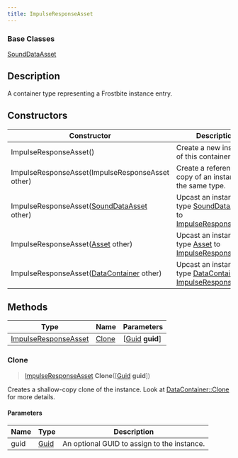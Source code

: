 ```yaml
---
title: ImpulseResponseAsset
---
```

### Base Classes

[SoundDataAsset](SoundDataAsset)

## Description

A container type representing a Frostbite instance entry.

## Constructors

| Constructor                                                                     | Description                                                                                                                     |
| ------------------------------------------------------------------------------- | ------------------------------------------------------------------------------------------------------------------------------- |
| ImpulseResponseAsset()                                                          | Create a new instance of this container type.                                                                                   |
| ImpulseResponseAsset(ImpulseResponseAsset other)                                | Create a reference copy of an instance of the same type.                                                                        |
| ImpulseResponseAsset([SoundDataAsset](SoundDataAsset) other)                    | Upcast an instance of type [SoundDataAsset](SoundDataAsset) to [ImpulseResponseAsset](ImpulseResponseAsset).                    |
| ImpulseResponseAsset([Asset](Asset) other)                                      | Upcast an instance of type [Asset](Asset) to [ImpulseResponseAsset](ImpulseResponseAsset).                                      |
| ImpulseResponseAsset([DataContainer](/vext/ref/shared/class/datacontainer) other) | Upcast an instance of type [DataContainer](/vext/ref/shared/class/datacontainer) to [ImpulseResponseAsset](ImpulseResponseAsset). |

## Methods

| Type                                         | Name            | Parameters                                     |
| -------------------------------------------- | --------------- | ---------------------------------------------- |
| [ImpulseResponseAsset](ImpulseResponseAsset) | [Clone](#clone) | \[[Guid](/vext/ref/shared/class/guid) **guid**\] |

### Clone

> [ImpulseResponseAsset](ImpulseResponseAsset) **Clone**(\[[Guid](/vext/ref/shared/class/guid) **guid**\])

Creates a shallow-copy clone of the instance. Look at [DataContainer::Clone](/vext/ref/shared/class/datacontainer#clone) for more details.

#### Parameters

| Name | Type         | Description                                 |
| ---- | ------------ | ------------------------------------------- |
| guid | [Guid](Guid) | An optional GUID to assign to the instance. |
